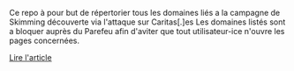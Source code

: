 Ce repo à pour but de répertorier tous les domaines liés a la campagne de Skimming découverte via l'attaque sur Caritas[.]es
Les domaines listés sont a bloquer auprès du Parefeu afin d'aviter que tout utilisateur-ice n'ouvre les pages concernées.

[Lire l'article](https://jscrambler.com/blog/charity-hacked-web-skimmer-infected-caritas-spain)
